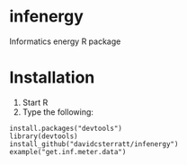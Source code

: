 # infenergy
Informatics energy R package

# Installation

1. Start R
2. Type the following:
```
install.packages("devtools")
library(devtools)
install_github("davidcsterratt/infenergy")
example("get.inf.meter.data")
